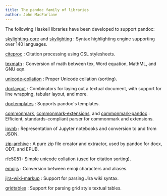 ```yaml
---
title: The pandoc family of libraries
author: John MacFarlane
---
```


The following Haskell libraries have been developed to support
pandoc:


[skylighting-core] and [skylighting]
:   Syntax highlighting engine supporting over 140 languages.

[citeproc]
:   Citation processing using CSL stylesheets.

[texmath]
:   Conversion of math between tex, Word equation, MathML, and GNU eqn.

[unicode-collation]
:   Proper Unicode collation (sorting).

[doclayout]
:   Combinators for laying out a textual document, with support
    for line wrapping, tabular layout, and more.

[doctemplates]
:   Supports pandoc's templates.

[commonmark], [commonmark-extensions], and [commonmark-pandoc]
:   Efficient, standards-compliant parser for commonmark and extensions.

[ipynb]
:   Representation of Jupyter notebooks and conversion to and
    from JSON.

[zip-archive]
:   A pure zip file creator and extractor, used by pandoc for
    docx, ODT, and EPUB.

[rfc5051]
:   Simple unicode collation (used for citation sorting).

[emojis]
:   Conversion between emoji characters and aliases.

[jira-wiki-markup]
:   Support for parsing Jira wiki syntax.

[gridtables]
:   Support for parsing grid style textual tables.

[skylighting]: https://hackage.haskell.org/package/skylighting
[skylighting-core]: https://hackage.haskell.org/package/skylighting-core
[citeproc]: https://hackage.haskell.org/package/citeproc
[texmath]: https://hackage.haskell.org/package/texmath
[doclayout]: https://hackage.haskell.org/package/doclayout
[doctemplates]: https://hackage.haskell.org/package/doctemplates
[commonmark]: https://hackage.haskell.org/package/commonmark
[commonmark-extensions]: https://hackage.haskell.org/package/commonmark-extensions
[commonmark-pandoc]: https://hackage.haskell.org/package/commonmark-pandoc
[ipynb]: https://hackage.haskell.org/package/ipynb
[zip-archive]: https://hackage.haskell.org/package/zip-archive
[rfc5051]: https://hackage.haskell.org/package/rfc5051
[emojis]: https://hackage.haskell.org/package/emojis
[jira-wiki-markup]: https://hackage.haskell.org/package/jira-wiki-markup
[unicode-collation]: https://hackage.haskell.org/package/unicode-collation
[gridtables]: https://hackage.haskell.org/package/gridtables
